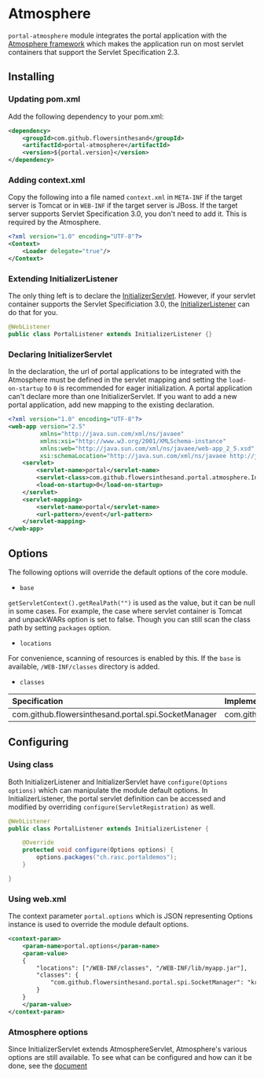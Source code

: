 # Atmosphere
`portal-atmosphere` module integrates the portal application with the [Atmosphere framework](https://github.com/atmosphere/atmosphere/) which makes the application run on most servlet containers that support the Servlet Specification 2.3. 

## Installing
### Updating pom.xml
Add the following dependency to your pom.xml:
```xml
<dependency>
    <groupId>com.github.flowersinthesand</groupId>
    <artifactId>portal-atmosphere</artifactId>
    <version>${portal.version}</version>
</dependency>
```

### Adding context.xml
Copy the following into a file named `context.xml` in `META-INF` if the target server is Tomcat or in `WEB-INF` if the target server is JBoss. If the target server supports Servlet Specification 3.0, you don't need to add it. This is required by the Atmosphere.
```xml
<?xml version="1.0" encoding="UTF-8"?>
<Context>
    <Loader delegate="true"/>
</Context>
```

### Extending InitializerListener
The only thing left is to declare the [InitializerServlet](https://github.com/flowersinthesand/portal-java/blob/master/atmosphere/src/main/java/com/github/flowersinthesand/portal/atmosphere/InitializerServlet.java). However, if your servlet container supports the Servlet Specificiation 3.0, the [InitializerListener](https://github.com/flowersinthesand/portal-java/blob/master/atmosphere/src/main/java/com/github/flowersinthesand/portal/atmosphere/InitializerListener.java) can do that for you.

```java
@WebListener
public class PortalListener extends InitializerListener {}
```

### Declaring InitializerServlet
In the declaration, the url of portal applications to be integrated with the Atmosphere must be defined in the servlet mapping and setting the `load-on-startup` to `0` is recommended for eager initialization. A portal application can't declare more than one InitializerServlet. If you want to add a new portal application, add new mapping to the existing declaration.

```xml
<?xml version="1.0" encoding="UTF-8"?>
<web-app version="2.5" 
         xmlns="http://java.sun.com/xml/ns/javaee" 
         xmlns:xsi="http://www.w3.org/2001/XMLSchema-instance"
         xmlns:web="http://java.sun.com/xml/ns/javaee/web-app_2_5.xsd"
         xsi:schemaLocation="http://java.sun.com/xml/ns/javaee http://java.sun.com/xml/ns/javaee/web-app_2_5.xsd">
    <servlet>
        <servlet-name>portal</servlet-name>
        <servlet-class>com.github.flowersinthesand.portal.atmosphere.InitializerServlet</servlet-class>
        <load-on-startup>0</load-on-startup>
    </servlet>
    <servlet-mapping>
        <servlet-name>portal</servlet-name>
        <url-pattern>/event</url-pattern>
    </servlet-mapping>
</web-app>
```

## Options
The following options will override the default options of the core module.

* `base`

`getServletContext().getRealPath("")` is used as the value, but it can be null in some cases. For example, the case where servlet container is Tomcat and unpackWARs option is set to false. Though you can still scan the class path by setting `packages` option. 

* `locations`

For convenience, scanning of resources is enabled by this. If the `base` is available, `/WEB-INF/classes` directory is added.

* `classes`

|Specification|Implementation
|:--|:--
|com.github.flowersinthesand.portal.spi.SocketManager|com.github.flowersinthesand.portal.atmosphere.AtmosphereSocketManager

## Configuring
### Using class
Both InitializerListener and InitializerServlet have `configure(Options options)` which can manipulate the module default options. In InitializerListener, the portal servlet definition can be accessed and modified by overriding `configure(ServletRegistration)` as well. 

```java
@WebListener
public class PortalListener extends InitializerListener {

    @Override
    protected void configure(Options options) {
        options.packages("ch.rasc.portaldemos");
    }

}
```

### Using web.xml
The context parameter `portal.options` which is JSON representing Options instance is used to override the module default options.

```xml
<context-param>
    <param-name>portal.options</param-name>
    <param-value>
    {
        "locations": ["/WEB-INF/classes", "/WEB-INF/lib/myapp.jar"],
        "classes": {
            "com.github.flowersinthesand.portal.spi.SocketManager": "kr.ac.korea.MySecretSocketManager"
        }
    }
    </param-value>
</context-param>
```

### Atmosphere options
Since InitializerServlet extends AtmosphereServlet, Atmosphere's various options are still available. To see what can be configured and how can it be done, see the [document](http://pastehtml.com/view/cgwfei5nu.html)
